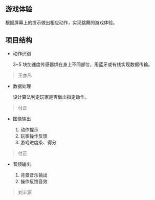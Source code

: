 ## 游戏体验

根据屏幕上的提示做出相应动作，实现跳舞的游戏体验。

## 项目结构

- 动作识别
    
    3~5 块加速度传感器绑在身上不同部位，用蓝牙或有线实现数据传输。

> 王亦凡

- 数据处理

    设计算法判定玩家是否做出指定动作。

> 付正

- 图像输出

    1. 动作提示
    2. 玩家操作反馈
    3. 游戏进度条、得分

> 付正

- 音频输出

    1. 背景音乐输出
    2. 操作反馈音效

> 刘丰源


